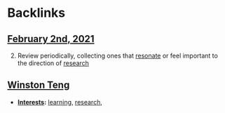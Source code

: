 
# Backlinks
## [February 2nd, 2021](<February 2nd, 2021.md>)
2. Review periodically, collecting ones that [resonate]([resonance](<resonance.md>)) or feel important to the direction of [research](<research.md>)

## [Winston Teng](<Winston Teng.md>)
- **[Interests](<Interests.md>):** [learning](<learning.md>), [research](<research.md>),

